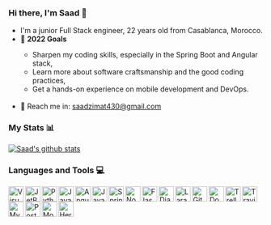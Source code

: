 ### Hi there, I'm Saad 👋

<ul>
  <li>I'm a junior Full Stack engineer, 22 years old from Casablanca, Morocco.</li>
  <li>🏹 <b>2022 Goals</b></li>
  <ul>
    <li>Sharpen my coding skills, especially in the Spring Boot and Angular stack,</li>
    <li>Learn more about software craftsmanship and the good coding practices,</li>
    <li>Get a hands-on experience on mobile development and DevOps.</li>
  </ul>
  <br>
  <li>📧 Reach me in: <a href="mailto: saadzimat430@gmail.com">saadzimat430@gmail.com</a></li>
</ul>

<!--
**saadzimat430/saadzimat430** is a ✨ _special_ ✨ repository because its `README.md` (this file) appears on your GitHub profile.
-->

### My Stats 📊
[![Saad's github stats](https://github-readme-stats.vercel.app/api?username=saadzimat430)](https://github.com/anuraghazra/github-readme-stats)

### Languages and Tools 💻

<img align="left" alt="Visual Studio Code" width="30px" src="https://code.visualstudio.com/assets/favicon.ico" />
<img align="left" alt="JetBrains IDEs" width="30px" src="https://pbs.twimg.com/profile_images/1276465732923129856/A_SdJ_cW_400x400.jpg" />
<img align="left" alt="Python" width="30px" src="https://pic.clubic.com/v1/images/1501281/raw" />
<img align="left" alt="JavaScript" width="30px" src="https://hackr.io/tutorials/javascript/logo-javascript.svg?ver=1587977697" />
<img align="left" alt="Angular" width="30px" src="https://d2eip9sf3oo6c2.cloudfront.net/tags/images/000/001/031/square_256/angular2.png" />
<img align="left" alt="Java" width="30px" src="https://pic.clubic.com/v1/images/1501424/raw" />
<img align="left" alt="Spring Boot" width="30px" src="https://spring.io/images/projects/spring-edf462fec682b9d48cf628eaf9e19521.svg" />
<img align="left" alt="Node.js" width="30px" src="https://onlyweb-formation.com/uploads/mod_logo/nodejs.png" />
<img align="left" alt="Flask" width="30px" src="https://encrypted-tbn0.gstatic.com/images?q=tbn:ANd9GcRBQqX699Ii1yOe0IYdJ3SmuIA8DFyIMgRKLQ&usqp=CAU" />
<img align="left" alt="Django REST Framework" width="30px" src="https://avatars0.githubusercontent.com/u/1902055?s=280&v=4" />
<img align="left" alt="Laravel" width="30px" src="https://styles.redditmedia.com/t5_2uakt/styles/communityIcon_fmttas2xiy351.png?width=256&s=23a11a8bc840779e41b4b7d4976e7a42a5c5f1f8" />
<img align="left" alt="Git" width="30px" src="https://avatars3.githubusercontent.com/u/18133?s=200&v=4" />
<img align="left" alt="Docker" width="30px" src="https://miro.medium.com/max/512/1*Q2rRlwqv-tDfZ6QXmJqMuQ.png" />
<img align="left" alt="Trello" width="30px" src="https://cdn.techgyd.com/trello-6.jpg" />
<img align="left" alt="Travis CI" width="30px" src="https://cdn.iconscout.com/icon/free/png-256/travis-ci-1-569457.png" />
<img align="left" alt="MySQL" width="30px" src="https://www.ideematic.com/wp-content/uploads/2018/02/mysql.png" />
<img align="left" alt="PostgreSQL" width="30px" src="https://diamanti.com/wp-content/uploads/2019/10/postgresql.png" />
<img align="left" alt="MongoDB" width="30px" src="https://4.bp.blogspot.com/-X7UPkOQjQuQ/WuHLUEM7SDI/AAAAAAAAAOY/rXGXSOfPP2ckF_cSOC3C5d3B_BhIgNcxACLcBGAs/s1600/mongodb%2B%25282%2529.png" />
<img align="left" alt="Heroku" width="30px" src="https://s3.amazonaws.com/hackdesign/tools/app_images/000/000/037/icon_small/heroku-logo-6e6c2ed8be2ad02ac96455d53e4e7e43.png?1385326105" />
